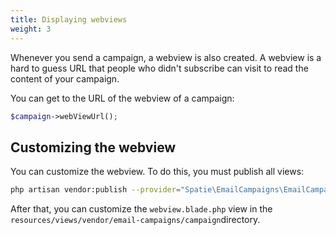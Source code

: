 ```yaml
---
title: Displaying webviews
weight: 3
---
```


Whenever you send a campaign, a webview is also created. A webview is a hard to guess URL that people who didn't subscribe can visit to read the content of your campaign.

You can get to the URL of the webview of a campaign:

```php
$campaign->webViewUrl();
```

## Customizing the webview

You can customize the webview. To do this, you must publish all views:

```bash
php artisan vendor:publish --provider="Spatie\EmailCampaigns\EmailCampaignsServiceProvider" --tag="views"
```

After that, you can customize the `webview.blade.php` view in the `resources/views/vendor/email-campaigns/campaign`directory.
